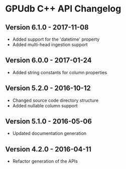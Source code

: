 GPUdb C++ API Changelog
=======================

Version 6.1.0 - 2017-11-08
--------------------------

-   Added support for the 'datetime' property
-   Added multi-head ingestion support


Version 6.0.0 - 2017-01-24
--------------------------

-   Added string constants for column properties


Version 5.2.0 - 2016-10-12
--------------------------

-   Changed source code directory structure
-   Added nullable column support


Version 5.1.0 - 2016-05-06
--------------------------

-   Updated documentation generation


Version 4.2.0 - 2016-04-11
--------------------------

-   Refactor generation of the APIs
